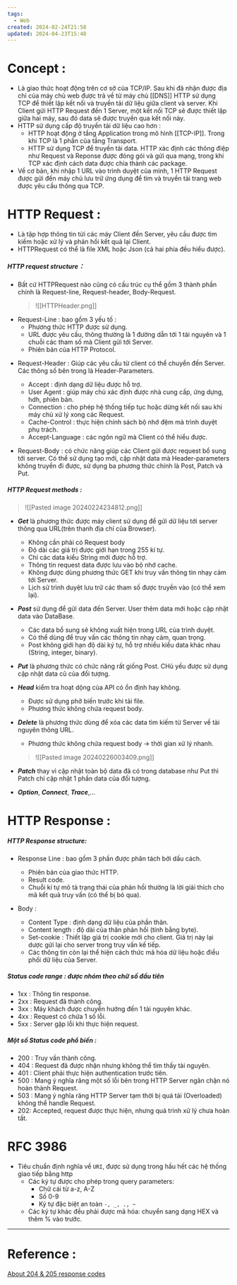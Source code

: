 ```yaml
---
tags:
  - Web
created: 2024-02-24T21:58
updated: 2024-04-23T15:48
---
```

# Concept :
- Là giao thức hoạt động trên cơ sở của TCP/IP. Sau khi đã nhận được địa chỉ của máy chủ web được trả về từ máy chủ [[DNS]] HTTP sử dụng TCP để thiết lập kết nối và truyền tải dữ liệu giữa client và server. Khi Client gửi HTTP Request đến 1 Server, một kết nối TCP sẽ được thiết lập giữa hai máy, sau đó data sẽ được truyền qua kết nối này. 
- HTTP sử dụng cấp độ truyền tải dữ liệu cao hơn :
	- HTTP hoạt động ở tẩng Application trong mô hình [[TCP-IP]]. Trong khi TCP là 1 phần của tầng Transport.
	- HTTP sử dụng TCP để truyền tải data. HTTP xác định các thông điệp như Request và Reponse được đóng gói và gửi qua mạng, trong khi TCP xác định cách data được chia thành các package.
- Về cơ bản, khi nhập 1 URL vào trình duyệt của mình, 1 HTTP Request được gửi đến máy chủ lưu trữ ứng dụng để tìm và truyền tải trang web được yêu cầu thông qua TCP.

# HTTP Request :
- Là tập hợp thông tin từi các máy Client đến Server, yêu cầu được tìm kiếm hoặc xử lý và phản hồi kết quả lại Client.
- HTTPRequest có thể là file XML hoặc Json (cả hai phía đều hiểu được).

##### HTTP request structure：
- Bất cứ HTTPRequest nào cũng có cấu trúc cụ thể gồm 3 thành phần chính là Request-line, Request-header, Body-Request.

	>![[HTTPHeader.png]]

* Request-Line : bao gồm 3 yếu tố :
	* Phương thức HTTP được sử dụng.
	* URL được yêu cầu, thông thường là 1 đường dẫn tới 1 tài nguyên và 1 chuỗi các tham số mà Client gửi tới Server.
	* Phiên bản của HTTP Protocol.

- Request-Header : Giúp các yêu cầu từ client có thể chuyển đến Server. Các thông số bên trong là Header-Parameters.
	- Accept : định dạng dữ liệu được hỗ trợ.
	- User Agent : giúp máy chủ xác định được nhà cung cấp, ứng dựng, hdh, phiên bản.
	- Connection : cho phép hệ thống tiếp tục hoặc dừng kết nối sau khi máy chủ xử lý xong các Request.
	- Cache-Control : thực hiện chính sách bộ nhớ đệm mà trình duyệt phụ trách.
	- Accept-Language : các ngôn ngữ mà Client có thể hiểu được.

- Request-Body : có chức năng giúp các Client gửi được request bổ sung tới server. Có thể sử dụng tạo mới, cập nhật data mà Header-parameters không truyền đi được, sử dụng ba phương thức chính là Post, Patch và Put.

##### HTTP Request methods :

>![[Pasted image 20240224234812.png]]

- ***Get*** là phương thức được máy client sử dụng để gửi dữ liệu tới server thông qua URL(trên thanh địa chỉ của Browser).
	- Không cần phải có Request body
	- Độ dài các giá trị được giới hạn trong 255 kí tự.
	- Chỉ các data kiểu String mới được hỗ trợ.
	- Thông tin request data được lưu vào bộ nhớ cache.
	- Không được dùng phương thức GET khi truy vấn thông tin nhạy cảm tới Server.
	- Lịch sử trình duyệt lưu trữ các tham số được truyền vào (có thể xem lại).

- ***Post***  sử dụng để gửi data đến Server. User thêm data mới hoặc cập nhật data vào DataBase.
	- Các data bổ sung sẽ không xuất hiện trong URL của trình duyệt.
	- Có thể dùng để truy vấn các thông tin nhạy cảm, quan trọng.
	- Post không giới hạn độ dài ký tự, hỗ trợ nhiều kiểu data khác nhau (String, integer, binary).

- ***Put*** là phương thức có chức năng rất giống Post. CHủ yếu được sử dụng cập nhật data cũ của đối tượng.

- ***Head*** kiểm tra hoạt dộng của API có ổn định hay không.
	- Được sử dụng phở biến trước khi tải file.
	- Phương thức không chứa request body.

- ***Delete*** là phương thức dùng để xóa các data tìm kiếm từ Server về tài nguyên thông URL.
	- Phương thức không chứa request body -> thời gian xử lý nhanh.
	
	>![[Pasted image 20240226003409.png]]

- ***Patch***  thay vì cập nhật toàn bộ data đã có trong database như Put thì Patch chỉ cập nhật 1 phần data của đối tượng.

- ***Option***, ***Connect***, ***Trace***,...
# HTTP Response :
##### HTTP Response  structure:
- Response Line : bao gồm 3 phần được phân tách bởi dấu cách. 
	- Phiên bản của giao thức HTTP.
	- Result code.
	- Chuỗi kí tự mô tả trạng thái của phản hồi thường là lời giải thích cho mã kết quả truy vấn (có thể bị bỏ qua).

- Body :
	- Content Type : định dạng dữ liệu của phần thân.
	- Content length : độ dài của thân phản hồi (tính bằng byte).
	- Set-cookie : Thiết lập giá trị cookie mới cho client. Giá trị này lại dược gửi lại cho server trong truy vấn kế tiếp.
	- Các thông tin còn lại thể hiện cách thức mã hóa dữ liệu hoặc điều phối dữ liệu của Server.

##### Status code range : được nhóm theo chữ số đầu tiên
- 1xx : Thông tin response.
- 2xx : Request đã thành công.
- 3xx : Máy khách được chuyển hướng đến 1 tài nguyên khác.
- 4xx : Request có chứa 1 số lỗi.
- 5xx : Server gặp lỗi khi thực hiện request.

##### Một số Status code phổ biến :
- 200 : Truy vấn thành công.
- 404 : Request đã được nhận nhưng không thể tìm thấy tài nguyên. 
- 401 : Client phải thực hiện authentication trước tiên.
- 500 : Mang ý nghĩa răng một số lỗi bên trong HTTP Server ngăn chặn nó hoàn thành Request.
- 503 : Mang ý nghĩa răng HTTP Server tạm thời bị quá tải (Overloaded) không thể handle Request.
- 202: Accepted, request được thực hiện, nhưng quá trình xử lý chưa hoàn tất.

# RFC 3986
- Tiêu chuẩn định nghĩa về `URI`, được sử dụng trong hầu hết các hệ thống giao tiếp bằng http
	- Các ký tự được cho phép trong query parameters:
		- Chữ cái từ a-z, A-Z
		- Số 0-9
		- Ký tự đặc biệt an toàn `-, _, ., ~`
	- Các ký tự khác đều phải được mã hóa: chuyển sang dạng HEX và thêm % vào trước.

---
# Reference :
[ About 204 & 205 response codes]([https://web.archive.org/web/20230918193536/https://benramsey.com/blog/2008/05/http-status-204-no-content-and-205-reset-content/ )






